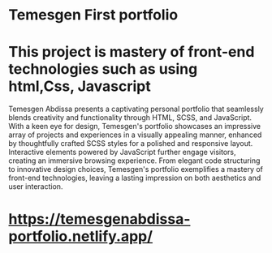 #  Temesgen First portfolio 
# This project  is mastery of front-end technologies such as  using html,Css, Javascript 
Temesgen Abdissa presents a captivating personal portfolio that seamlessly blends creativity and functionality through HTML, SCSS, and JavaScript. 
With a keen eye for design, Temesgen's portfolio showcases an impressive array of projects and experiences in a visually appealing manner,
enhanced by thoughtfully crafted SCSS styles for a polished and responsive layout. 
Interactive elements powered by JavaScript further engage visitors, creating an immersive browsing experience. From elegant code structuring to innovative design choices,
Temesgen's portfolio exemplifies a mastery of front-end technologies, leaving a lasting impression on both aesthetics and user interaction.

# https://temesgenabdissa-portfolio.netlify.app/
